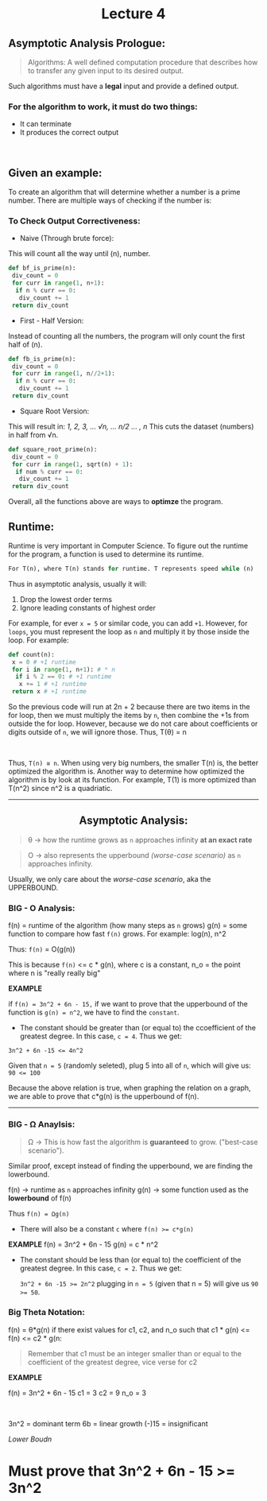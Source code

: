 <div align = "center">

# Lecture 4

</div>

## Asymptotic Analysis Prologue:

> Algorithms: A well defined computation procedure that describes how to transfer any given input to its desired output.

Such algorithms must have a **legal** input and provide a defined output. 
</br>

 ### For the algorithm to work, it must do two things:
- It can terminate
- It produces the correct output
</br>

## Given an example:
To create an algorithm that will determine whether a number is a prime number. There are multiple ways of checking if the number is: 

### To Check Output Correctiveness:
- Naive (Through brute force):

This will count all the way until (n), number.
  
``` python
def bf_is_prime(n):
 div_count = 0
 for curr in range(1, n+1):
  if n % curr == 0:
   div_count += 1
 return div_count
```

- First - Half Version:

Instead of counting all the numbers, the program will only count the first half of (n).

```python
def fb_is_prime(n):
 div_count = 0
 for curr in range(1, n//2+1):
  if n % curr == 0:
   div_count += 1
 return div_count
```

- Square Root Version:

This will result in: *1, 2, 3, ... √n, ... n/2 ... , n* This cuts the dataset (numbers) in half from √n. 

```python
def square_root_prime(n):
 div_count = 0
 for curr in range(1, sqrt(n) + 1):
  if num % curr == 0:
   div_count += 1
 return div_count
```

Overall, all the functions above are ways to **optimze** the program. 

## Runtime:
Runtime is very important in Computer Science. To figure out the runtime for the program, a function is used to determine its runtime. 

```python
For T(n), where T(n) stands for runtime. T represents speed while (n) 
```
Thus in asymptotic analysis, usually it will:
1. Drop the lowest order terms
2. Ignore leading constants of highest order

For example, for ever `x = 5` or similar code, you can add `+1`. However, for `loops`, you must represent the loop as `n` and multiply it by those inside the loop. For example:

```python
def count(n):
 x = 0 # +1 runtime
 for i in range(1, n+1): # * n 
  if i % 2 == 0: # +1 runtime
   x += 1 # +1 runtime
 return x # +1 runtime
```
So the previous code will run at 2n + 2 because there are two items in the for loop, then we must multiply the items by `n`, then combine the +1s from outside the for loop. However, because we do not care about coefficients or digits outside of `n`, we will ignore those. Thus, T(θ) = n

</br>

Thus, `T(n) ≅ n`. When using very big numbers, the smaller T(n) is, the better optimized the algorithm is. Another way to determine how optimized the algorithm is by look at its function. For example, T(1) is more optimized than T(n^2) since n^2 is a quadriatic. 

---
<div align = "center">
 
## Asymptotic Analysis:

</div>

> θ -> how the runtime grows as `n` approaches infinity **at an exact rate**

> O -> also represents the upperbound *(worse-case scenario)* as `n` approaches infinity.

Usually, we only care about the *worse-case scenario*, aka the UPPERBOUND. 


### BIG - O Analysis:

f(n) = runtime of the algorithm (how many steps as `n` grows)
g(n) = some function to compare how fast `f(n)` grows. For example: log(n), n^2

Thus: `f(n)` = O(g(n))

This is because `f(n)` <= c * g(n), where c is a constant, n_o = the point where n is "really really big"


**EXAMPLE**

if `f(n) = 3n^2 + 6n - 15,` if we want to prove that the upperbound of the function is `g(n) = n^2`, we have to find the `constant`.
- The constant should be greater than (or equal to) the ccoefficient of the greatest degree. In this case, `c = 4`. Thus we get:

`3n^2 + 6n -15 <= 4n^2`

Given that `n = 5` (randomly seleted), plug 5 into all of `n`, which will give us: `90 <= 100`

Because the above relation is true, when graphing the relation on a graph, we are able to prove that c*g(n) is the upperbound of f(n).

---
### BIG - Ω Anaylsis:

> Ω -> This is how fast the algorithm is **guaranteed** to grow. ("best-case scenario").

Similar proof, except instead of finding the upperbound, we are finding the lowerbound.

f(n) -> runtime as `n` approaches infinity
g(n) -> some function used as the **lowerbound** of f(n)

Thus `f(n) = Ωg(n)`

- There will also be a constant `c` where `f(n) >= c*g(n)`

**EXAMPLE**
f(n) = 3n^2 + 6n - 15
g(n) = c * n^2

- The constant should be less than (or equal to) the coefficient of the greatest degree. In this case, `c = 2`. Thus we get:

  `3n^2 + 6n -15 >= 2n^2` plugging in `n = 5` (given that n = 5) will give us `90 >= 50`.


### Big Theta Notation:

f(n) = θ*g(n) if there exist values for c1, c2, and n_o such that c1 * g(n) <= f(n) <= c2 * g(n:

> Remember that c1 must be an integer smaller than or equal to the coefficient of the greatest degree, vice verse for c2

**EXAMPLE**

f(n) = 3n^2 + 6n - 15
c1 = 3 
c2 = 9
n_o = 3

</br>

3n^2 = dominant term
6b = linear growth
(-)15 = insignificant

*Lower Boudn*
# Must prove that 3n^2 + 6n - 15 >= 3n^2

